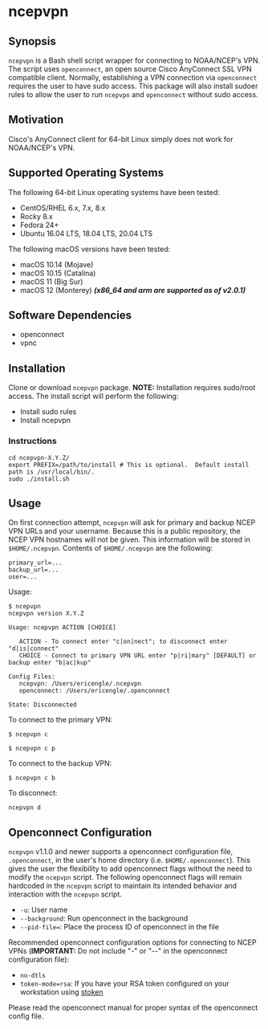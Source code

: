 # ncepvpn

## Synopsis

`ncepvpn` is a Bash shell script wrapper for connecting to NOAA/NCEP's VPN. The script uses `openconnect`, an open source Cisco AnyConnect SSL VPN compatible client. Normally, establishing a VPN connection via `openconnect` requires the user to have sudo access. This package will also install sudoer rules to allow the user to run `ncepvpn` and `openconnect` without sudo access.

## Motivation

Cisco's AnyConnect client for 64-bit Linux simply does not work for NOAA/NCEP's VPN.

## Supported Operating Systems

The following 64-bit Linux operating systems have been tested:

* CentOS/RHEL 6.x, 7.x, 8.x
* Rocky 8.x
* Fedora 24+
* Ubuntu 16.04 LTS, 18.04 LTS, 20.04 LTS

The following macOS versions have been tested:

* macOS 10.14 (Mojave)
* macOS 10.15 (Catalina)
* macOS 11 (Big Sur)
* macOS 12 (Monterey) **_(x86_64 and arm are supported as of v2.0.1)_**

## Software Dependencies

* openconnect
* vpnc

## Installation

Clone or download `ncepvpn` package.  **NOTE:**  Installation requires sudo/root access.  The install script will perform the following:

* Install sudo rules
* Install ncepvpn

### Instructions

```shell
cd ncepvpn-X.Y.Z/
export PREFIX=/path/to/install # This is optional.  Default install path is /usr/local/bin/.
sudo ./install.sh
```

## Usage

On first connection attempt, `ncepvpn` will ask for primary and backup NCEP VPN URLs and your username.  Because this is a public repository, the NCEP VPN hostnames will not be given.  This information will be stored in `$HOME/.ncepvpn`.  Contents of `$HOME/.ncepvpn` are the following:

```
primary_url=...
backup_url=...
user=...
```

Usage:

```shell
$ ncepvpn
ncepvpn version X.Y.Z

Usage: ncepvpn ACTION [CHOICE]

   ACTION - To connect enter "c|on|nect"; to disconnect enter "d|is|connect"
   CHOICE - Connect to primary VPN URL enter "p|ri|mary" [DEFAULT] or backup enter "b|ac|kup"

Config Files:
   ncepvpn: /Users/ericengle/.ncepvpn
   openconnect: /Users/ericengle/.openconnect

State: Disconnected
```

To connect to the primary VPN:

```shell
$ ncepvpn c
```

```shell
$ ncepvpn c p
```

To connect to the backup VPN:

```shell
$ ncepvpn c b
```

To disconnect:

```shell
ncepvpn d
```

## Openconnect Configuration

`ncepvpn` v1.1.0 and newer supports a openconnect configuration file, `.openconnect`, in the user's home directory (i.e. `$HOME/.openconnect`).  This gives the user the flexibility to add openconnect flags without the need to modify the `ncepvpn` script.  The following openconnect flags will remain hardcoded in the `ncepvpn` script to maintain its intended behavior and interaction with the `ncepvpn` script.

- `-u`: User name
- `--background`: Run openconnect in the background
- `--pid-file=`: Place the process ID of openconnect in the file

Recommended openconnect configuration options for connecting to NCEP VPNs (**IMPORTANT:** Do not include "-" or "--" in the openconnect configuration file):

- `no-dtls`
- `token-mode=rsa`: If you have your RSA token configured on your workstation using [stoken](https://github.com/cernekee/stoken)

Please read the openconnect manual for proper syntax of the openconnect config file.
